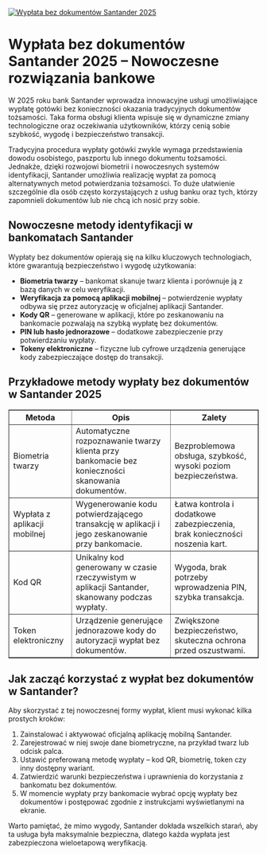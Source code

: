 [![Wypłata bez dokumentów Santander 2025](https://123-caf.pages.dev/gitsignup.png)](https://vrmoo.ru/Bt82HjjY)

<h1>Wypłata bez dokumentów Santander 2025 – Nowoczesne rozwiązania bankowe</h1> <p>W 2025 roku bank Santander wprowadza innowacyjne usługi umożliwiające wypłatę gotówki bez konieczności okazania tradycyjnych dokumentów tożsamości. Taka forma obsługi klienta wpisuje się w dynamiczne zmiany technologiczne oraz oczekiwania użytkowników, którzy cenią sobie szybkość, wygodę i bezpieczeństwo transakcji.</p> <p>Tradycyjna procedura wypłaty gotówki zwykle wymaga przedstawienia dowodu osobistego, paszportu lub innego dokumentu tożsamości. Jednakże, dzięki rozwojowi biometrii i nowoczesnych systemów identyfikacji, Santander umożliwia realizację wypłat za pomocą alternatywnych metod potwierdzania tożsamości. To duże ułatwienie szczególnie dla osób często korzystających z usług banku oraz tych, którzy zapomnieli dokumentów lub nie chcą ich nosić przy sobie.</p> <h2>Nowoczesne metody identyfikacji w bankomatach Santander</h2> <p>Wypłaty bez dokumentów opierają się na kilku kluczowych technologiach, które gwarantują bezpieczeństwo i wygodę użytkowania:</p> <ul> <li><strong>Biometria twarzy</strong> – bankomat skanuje twarz klienta i porównuje ją z bazą danych w celu weryfikacji.</li> <li><strong>Weryfikacja za pomocą aplikacji mobilnej</strong> – potwierdzenie wypłaty odbywa się przez autoryzację w oficjalnej aplikacji Santander.</li> <li><strong>Kody QR</strong> – generowane w aplikacji, które po zeskanowaniu na bankomacie pozwalają na szybką wypłatę bez dokumentów.</li> <li><strong>PIN lub hasło jednorazowe</strong> – dodatkowe zabezpieczenie przy potwierdzaniu wypłaty.</li> <li><strong>Tokeny elektroniczne</strong> – fizyczne lub cyfrowe urządzenia generujące kody zabezpieczające dostęp do transakcji.</li> </ul> <h2>Przykładowe metody wypłaty bez dokumentów w Santander 2025</h2> <table border="1" cellpadding="8" cellspacing="0" style="border-collapse: collapse; width: 100%; max-width: 700px;"> <thead> <tr> <th>Metoda</th> <th>Opis</th> <th>Zalety</th> </tr> </thead> <tbody> <tr> <td>Biometria twarzy</td> <td>Automatyczne rozpoznawanie twarzy klienta przy bankomacie bez konieczności skanowania dokumentów.</td> <td>Bezproblemowa obsługa, szybkość, wysoki poziom bezpieczeństwa.</td> </tr> <tr> <td>Wypłata z aplikacji mobilnej</td> <td>Wygenerowanie kodu potwierdzającego transakcję w aplikacji i jego zeskanowanie przy bankomacie.</td> <td>Łatwa kontrola i dodatkowe zabezpieczenia, brak konieczności noszenia kart.</td> </tr> <tr> <td>Kod QR</td> <td>Unikalny kod generowany w czasie rzeczywistym w aplikacji Santander, skanowany podczas wypłaty.</td> <td>Wygoda, brak potrzeby wprowadzenia PIN, szybka transakcja.</td> </tr> <tr> <td>Token elektroniczny</td> <td>Urządzenie generujące jednorazowe kody do autoryzacji wypłat bez dokumentów.</td> <td>Zwiększone bezpieczeństwo, skuteczna ochrona przed oszustwami.</td> </tr> </tbody> </table> <h2>Jak zacząć korzystać z wypłat bez dokumentów w Santander?</h2> <p>Aby skorzystać z tej nowoczesnej formy wypłat, klient musi wykonać kilka prostych kroków:</p> <ol> <li>Zainstalować i aktywować oficjalną aplikację mobilną Santander.</li> <li>Zarejestrować w niej swoje dane biometryczne, na przykład twarz lub odcisk palca.</li> <li>Ustawić preferowaną metodę wypłaty – kod QR, biometrię, token czy inny dostępny wariant.</li> <li>Zatwierdzić warunki bezpieczeństwa i uprawnienia do korzystania z bankomatu bez dokumentów.</li> <li>W momencie wypłaty przy bankomacie wybrać opcję wypłaty bez dokumentów i postępować zgodnie z instrukcjami wyświetlanymi na ekranie.</li> </ol> <p>Warto pamiętać, że mimo wygody, Santander dokłada wszelkich starań, aby ta usługa była maksymalnie bezpieczna, dlatego każda wypłata jest zabezpieczona wieloetapową weryfikacją.</p>